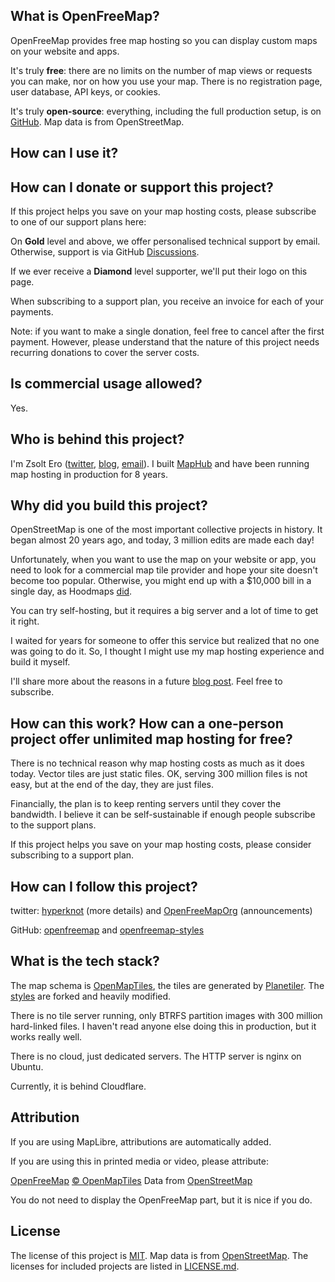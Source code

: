 ## What is OpenFreeMap?

OpenFreeMap provides free map hosting so you can display custom maps on your website and apps.

It's truly **free**: there are no limits on the number of map views or requests you can make, nor on how you use your map. There is no registration page, user database, API keys, or cookies.

It's truly **open-source**: everything, including the full production setup, is on [GitHub](https://github.com/hyperknot/openfreemap). Map data is from OpenStreetMap.

## How can I use it?

<!--map_howto-->

## How can I donate or support this project?

If this project helps you save on your map hosting costs, please subscribe to one of our support plans here:

<!--support_plans-->

On **Gold** level and above, we offer personalised technical support by email. Otherwise, support is via GitHub [Discussions](https://github.com/hyperknot/openfreemap/discussions).

If we ever receive a **Diamond** level supporter, we'll put their logo on this page.

When subscribing to a support plan, you receive an invoice for each of your payments.

Note: if you want to make a single donation, feel free to cancel after the first payment. However, please understand that the nature of this project needs recurring donations to cover the server costs.

## Is commercial usage allowed?

Yes.

## Who is behind this project?

I'm Zsolt Ero ([twitter](https://twitter.com/hyperknot), [blog](https://blog.hyperknot.com/), [email](mailto:zsolt@hyperknot.com)). I built [MapHub](https://maphub.net/) and have been running map hosting in production for 8 years.

## Why did you build this project?

OpenStreetMap is one of the most important collective projects in history. It began almost 20 years ago, and today, 3 million edits are made each day!

Unfortunately, when you want to use the map on your website or app, you need to look for a commercial map tile provider and hope your site doesn't become too popular. Otherwise, you might end up with a $10,000 bill in a single day, as Hoodmaps [did](https://twitter.com/levelsio/status/1730659933232730443).

You can try self-hosting, but it requires a big server and a lot of time to get it right.

I waited for years for someone to offer this service but realized that no one was going to do it. So, I thought I might use my map hosting experience and build it myself.

I'll share more about the reasons in a future [blog post](https://blog.hyperknot.com/). Feel free to subscribe.

## How can this work? How can a one-person project offer unlimited map hosting for free?

There is no technical reason why map hosting costs as much as it does today. Vector tiles are just static files. OK, serving 300 million files is not easy, but at the end of the day, they are just files.

Financially, the plan is to keep renting servers until they cover the bandwidth. I believe it can be self-sustainable if enough people subscribe to the support plans.

If this project helps you save on your map hosting costs, please consider subscribing to a support plan.

## How can I follow this project?

twitter: [hyperknot](https://twitter.com/hyperknot) (more details) and [OpenFreeMapOrg](https://twitter.com/OpenFreeMapOrg) (announcements)

GitHub: [openfreemap](https://github.com/hyperknot/openfreemap) and [openfreemap-styles](https://github.com/hyperknot/openfreemap-styles)

## What is the tech stack?

The map schema is [OpenMapTiles](https://github.com/openmaptiles/openmaptiles), the tiles are generated by [Planetiler](https://github.com/onthegomap/planetiler). The [styles](https://github.com/hyperknot/openfreemap-styles) are forked and heavily modified.

There is no tile server running, only BTRFS partition images with 300 million hard-linked files. I haven't read anyone else doing this in production, but it works really well.

There is no cloud, just dedicated servers. The HTTP server is nginx on Ubuntu.

Currently, it is behind Cloudflare.

## Attribution

If you are using MapLibre, attributions are automatically added.

If you are using this in printed media or video, please attribute:

<a href="https://openfreemap.org" target="_blank">OpenFreeMap</a> <a href="https://www.openmaptiles.org/" target="_blank">&copy; OpenMapTiles</a> Data from <a href="https://www.openstreetmap.org/copyright" target="_blank">OpenStreetMap</a>

You do not need to display the OpenFreeMap part, but it is nice if you do.

## License

The license of this project is [MIT](https://www.tldrlegal.com/license/mit-license). Map data is from [OpenStreetMap](https://www.openstreetmap.org/copyright). The licenses for included projects are listed in [LICENSE.md](https://github.com/hyperknot/openfreemap/blob/main/LICENSE.md).
